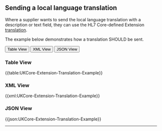 ## Sending a local language translation

Where a supplier wants to send the local language translation with a description or text field, they can use the HL7 Core-defined Extension <a href="https://hl7.org/fhir/R4/extension-translation.html" class="external">translation</a>. 

The example below demonstrates how a translation SHOULD be sent.

<div class="tab">
 <button class="tablinks active" onclick="openTab(event, 'Table View')">Table View</button>
 <button class="tablinks" onclick="openTab(event, 'XML View')">XML View</button>
 <button class="tablinks" onclick="openTab(event, 'JSON View')">JSON View</button>
</div>

<div id="Table View" class="tabcontent" style="display:block">
  <h3>Table View</h3>
{{table:UKCore-Extension-Translation-Example}}
</div>

<div id="XML View" class="tabcontent">
  <h3>XML View</h3>
{{xml:UKCore-Extension-Translation-Example}}
</div>

<div id="JSON View" class="tabcontent">
  <h3>JSON View</h3>
{{json:UKCore-Extension-Translation-Example}}
</div>


---
